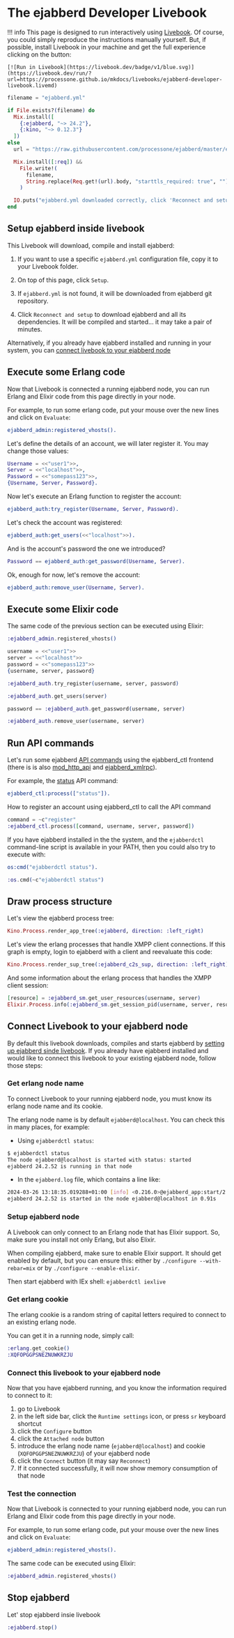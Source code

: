 # The ejabberd Developer Livebook


<!-- WARNING:: Don't edit this file. This is generated from the *.livemd, please edit that one instead -->

!!! info
    This page is designed to run interactively using [Livebook](https://livebook.dev/).
    Of course, you could simply reproduce the instructions manually yourself.
    But, if possible, install Livebook in your machine and get the full experience
    clicking on the button:

    [![Run in Livebook](https://livebook.dev/badge/v1/blue.svg)](https://livebook.dev/run/?url=https://processone.github.io/mkdocs/livebooks/ejabberd-developer-livebook.livemd)

```elixir
filename = "ejabberd.yml"

if File.exists?(filename) do
  Mix.install([
    {:ejabberd, "~> 24.2"},
    {:kino, "~> 0.12.3"}
  ])
else
  url = "https://raw.githubusercontent.com/processone/ejabberd/master/ejabberd.yml.example"

  Mix.install([:req]) &&
    File.write!(
      filename,
      String.replace(Req.get!(url).body, "starttls_required: true", "")
    )

  IO.puts("ejabberd.yml downloaded correctly, click 'Reconnect and setup' to download ejabberd.")
end
```

## Setup ejabberd inside livebook

This Livebook will download, compile and install ejabberd:

1. If you want to use a specific `ejabberd.yml` configuration file, copy it to your Livebook folder.

2. On top of this page, click `Setup`.

3. If `ejabberd.yml` is not found, it will be downloaded from ejabberd git repository.

4. Click `Reconnect and setup` to download ejabberd and all its dependencies. It will be compiled and started... it may take a pair of minutes.

Alternatively, if you already have ejabberd installed and running in your system, you can [connect livebook to your ejabberd node](#connect-livebook-to-your-ejabberd-node)

## Execute some Erlang code

Now that Livebook is connected a running ejabberd node, you can run Erlang and Elixir code from this page directly in your node.

For example, to run some erlang code, put your mouse over the new lines and click on `Evaluate`:

```erlang
ejabberd_admin:registered_vhosts().
```

Let's define the details of an account, we will later register it. You may change those values:

```erlang
Username = <<"user1">>,
Server = <<"localhost">>,
Password = <<"somepass123">>,
{Username, Server, Password}.
```

Now let's execute an Erlang function to register the account:

```erlang
ejabberd_auth:try_register(Username, Server, Password).
```

Let's check the account was registered:

```erlang
ejabberd_auth:get_users(<<"localhost">>).
```

And is the account's password the one we introduced?

```erlang
Password == ejabberd_auth:get_password(Username, Server).
```

Ok, enough for now, let's remove the account:

```erlang
ejabberd_auth:remove_user(Username, Server).
```

## Execute some Elixir code

The same code of the previous section can be executed using Elixir:

```elixir
:ejabberd_admin.registered_vhosts()
```

```elixir
username = <<"user1">>
server = <<"localhost">>
password = <<"somepass123">>
{username, server, password}
```

```elixir
:ejabberd_auth.try_register(username, server, password)
```

```elixir
:ejabberd_auth.get_users(server)
```

```elixir
password == :ejabberd_auth.get_password(username, server)
```

```elixir
:ejabberd_auth.remove_user(username, server)
```

## Run API commands

Let's run some ejabberd [API commands](https://docs.ejabberd.im/developer/ejabberd-api/) using the ejabberd_ctl frontend (there is is also [mod_http_api](https://docs.ejabberd.im/admin/configuration/modules/#mod_http_api) and [ejabberd_xmlrpc](https://docs.ejabberd.im/admin/configuration/listen/#ejabberd-xmlrpc)).

For example, the [status](https://docs.ejabberd.im/developer/ejabberd-api/admin-api/#status) API command:

```erlang
ejabberd_ctl:process(["status"]).
```

How to register an account using ejabberd_ctl to call the API command

```elixir
command = ~c"register"
:ejabberd_ctl.process([command, username, server, password])
```

If you have ejabberd installed in the the system, and the `ejabberdctl` command-line script is available in your PATH, then you could also try to execute with:

```erlang
os:cmd("ejabberdctl status").
```

```elixir
:os.cmd(~c"ejabberdctl status")
```

## Draw process structure

Let's view the ejabberd process tree:

```elixir
Kino.Process.render_app_tree(:ejabberd, direction: :left_right)
```

Let's view the erlang processes that handle XMPP client connections. If this graph is empty, login to ejabberd with a client and reevaluate this code:

```elixir
Kino.Process.render_sup_tree(:ejabberd_c2s_sup, direction: :left_right)
```

And some information about the erlang process that handles the XMPP client session:

```elixir
[resource] = :ejabberd_sm.get_user_resources(username, server)
Elixir.Process.info(:ejabberd_sm.get_session_pid(username, server, resource))
```

## Connect Livebook to your ejabberd node

By default this livebook downloads, compiles and starts ejabberd by [setting up ejabberd sinde livebook](#setup-ejabberd-inside-livebook). If you already have ejabberd installed and would like to connect this livebook to your existing ejabberd node, follow those steps:

<!-- livebook:{"break_markdown":true} -->

### Get erlang node name

To connect Livebook to your running ejabberd node, you must know its erlang node name and its cookie.

The erlang node name is by default `ejabberd@localhost`. You can check this in many places, for example:

* Using `ejabberdctl status`:

```sh
$ ejabberdctl status
The node ejabberd@localhost is started with status: started
ejabberd 24.2.52 is running in that node
```

* In the `ejabberd.log` file, which contains a line like:

```sh
2024-03-26 13:18:35.019288+01:00 [info] <0.216.0>@ejabberd_app:start/2:63
ejabberd 24.2.52 is started in the node ejabberd@localhost in 0.91s
```

<!-- livebook:{"break_markdown":true} -->

### Setup ejabberd node

A Livebook can only connect to an Erlang node that has Elixir support. So, make sure you install not only Erlang, but also Elixir.

When compiling ejabberd, make sure to enable Elixir support. It should get enabled by default, but you can ensure this: either by `./configure --with-rebar=mix` or by `./configure --enable-elixir`.

Then start ejabberd with IEx shell: `ejabberdctl iexlive`

<!-- livebook:{"break_markdown":true} -->

### Get erlang cookie

The erlang cookie is a random string of capital letters required to connect to an existing erlang node.

You can get it in a running node, simply call:

<!-- livebook:{"force_markdown":true} -->

```elixir
:erlang.get_cookie()
:XQFOPGGPSNEZNUWKRZJU
```

<!-- livebook:{"break_markdown":true} -->

### Connect this livebook to your ejabberd node

Now that you have ejabberd running, and you know the information required to connect to it:

1. go to Livebook
2. in the left side bar, click the `Runtime settings` icon, or press `sr` keyboard shortcut
3. click the `Configure` button
4. click the `Attached node` button
5. introduce the erlang node name (`ejabberd@localhost`) and cookie (`XQFOPGGPSNEZNUWKRZJU`) of your ejabberd node
6. click the `Connect` button (it may say `Reconnect`)
7. If it connected successfully, it will now show memory consumption of that node

<!-- livebook:{"break_markdown":true} -->

### Test the connection

Now that Livebook is connected to your running ejabberd node, you can run Erlang and Elixir code from this page directly in your node.

For example, to run some erlang code, put your mouse over the new lines and click on `Evaluate`:

```erlang
ejabberd_admin:registered_vhosts().
```

The same code can be executed using Elixir:

```elixir
:ejabberd_admin.registered_vhosts()
```

## Stop ejabberd

Let' stop ejabberd insie livebook

```elixir
:ejabberd.stop()
```
